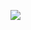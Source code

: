 <img
	src="https://hits.seeyoufarm.com/api/count/incr/badge.svg?url=https%3A%2F%2Fotternas3.github.io%2Fdev%2F&count_bg=%2379C83D&title_bg=%23555555&icon=&icon_color=%23E7E7E7&title=Times+used&edge_flat=false"
/>
